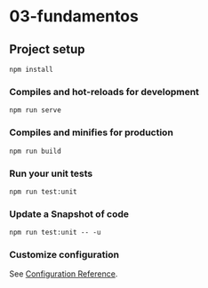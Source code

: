 # 03-fundamentos

## Project setup
```
npm install
```

### Compiles and hot-reloads for development
```
npm run serve
```

### Compiles and minifies for production
```
npm run build
```

### Run your unit tests
```
npm run test:unit
```

### Update a Snapshot of code
```
npm run test:unit -- -u
```

### Customize configuration
See [Configuration Reference](https://cli.vuejs.org/config/).
